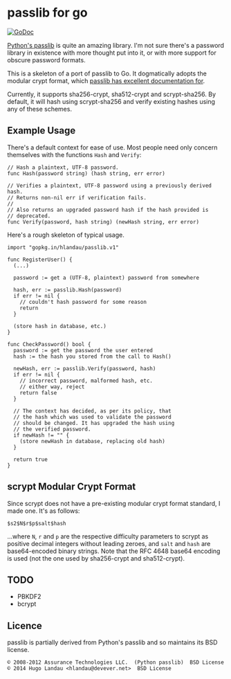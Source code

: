 passlib for go
==============

[![GoDoc](https://godoc.org/gopkg.in/hlandau/passlib?status.svg)](https://godoc.org/github.com/hlandau/passlib)

[Python's passlib](https://pythonhosted.org/passlib/) is quite an amazing
library. I'm not sure there's a password library in existence with more thought
put into it, or with more support for obscure password formats.

This is a skeleton of a port of passlib to Go. It dogmatically adopts the
modular crypt format, which [passlib has excellent documentation for](https://pythonhosted.org/passlib/modular_crypt_format.html#modular-crypt-format).

Currently, it supports sha256-crypt, sha512-crypt and scrypt-sha256. By
default, it will hash using scrypt-sha256 and verify existing hashes using
any of these schemes.

Example Usage
-------------
There's a default context for ease of use. Most people need only concern
themselves with the functions `Hash` and `Verify`:

    // Hash a plaintext, UTF-8 password.
    func Hash(password string) (hash string, err error)

    // Verifies a plaintext, UTF-8 password using a previously derived hash.
    // Returns non-nil err if verification fails.
    //
    // Also returns an upgraded password hash if the hash provided is
    // deprecated.
    func Verify(password, hash string) (newHash string, err error)

Here's a rough skeleton of typical usage.

    import "gopkg.in/hlandau/passlib.v1"

    func RegisterUser() {
      (...)

      password := get a (UTF-8, plaintext) password from somewhere

      hash, err := passlib.Hash(password)
      if err != nil {
        // couldn't hash password for some reason
        return
      }

      (store hash in database, etc.)
    }

    func CheckPassword() bool {
      password := get the password the user entered
      hash := the hash you stored from the call to Hash()

      newHash, err := passlib.Verify(password, hash)
      if err != nil {
        // incorrect password, malformed hash, etc.
        // either way, reject
        return false
      }

      // The context has decided, as per its policy, that
      // the hash which was used to validate the password
      // should be changed. It has upgraded the hash using
      // the verified password.
      if newHash != "" {
        (store newHash in database, replacing old hash)
      }

      return true
    }

scrypt Modular Crypt Format
---------------------------
Since scrypt does not have a pre-existing modular crypt format standard, I made one. It's as follows:

    $s2$N$r$p$salt$hash

...where `N`, `r` and `p` are the respective difficulty parameters to scrypt as positive decimal integers without leading zeroes, and `salt` and `hash` are base64-encoded binary strings. Note that the RFC 4648 base64 encoding is used (not the one used by sha256-crypt and sha512-crypt).

TODO
----

  - PBKDF2
  - bcrypt

Licence
-------
passlib is partially derived from Python's passlib and so maintains its BSD license.

    © 2008-2012 Assurance Technologies LLC.  (Python passlib)  BSD License
    © 2014 Hugo Landau <hlandau@devever.net>  BSD License

